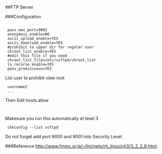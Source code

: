 
##FTP Server

###Configuration
```linux
 ```
```linux
 pasv_max_port=9001
 anonymous_enable=NO
 ascii_upload_enable=YES
 ascii_download_enable=YES
 #prohibit to upper dir for regular user 
 chroot_list_enable=YES
 #edit this file if you need
 chroot_list_file=/etc/vsftpd/chroot_list
 ls_recurse_enable=YES
 pasv_promiscuous=YES
 ```
List user to prohibit view root
```linux
 username2
 ...
 ```

Then
Edit hosts.allow
```linux
 ```
```linux
 ```
Makesure you run this automatically at level 3
```linux
 chkconfig --list vsftpd
 ```
Do not forget add port 9000 and 9001 into Security Level.

###Reference
http://www.fmmc.or.jp/~fm/nwts/rh_linux/ch3/3_2_2_6.html






